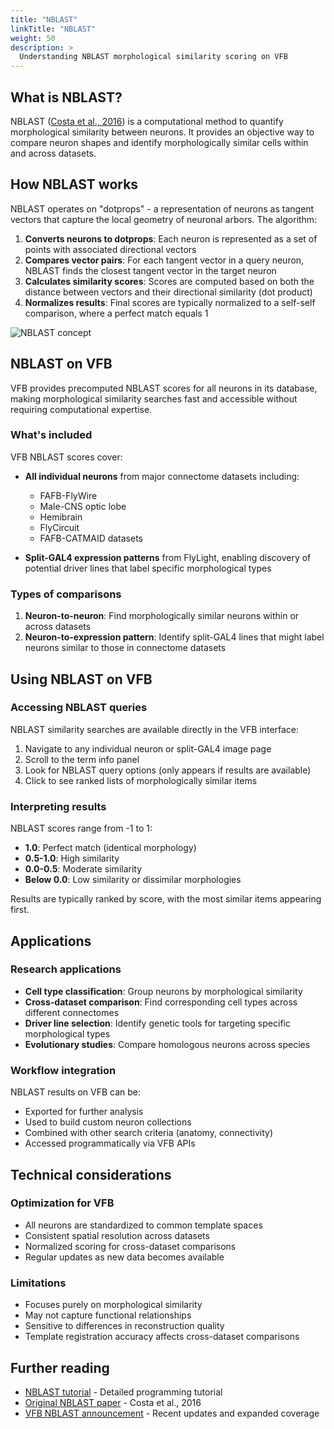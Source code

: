 ```yaml
---
title: "NBLAST"
linkTitle: "NBLAST"
weight: 50
description: >
  Understanding NBLAST morphological similarity scoring on VFB
---
```


## What is NBLAST?

NBLAST ([Costa et al., 2016](https://doi.org/10.1016/j.neuron.2016.06.012)) is a computational method to quantify morphological similarity between neurons. It provides an objective way to compare neuron shapes and identify morphologically similar cells within and across datasets.

## How NBLAST works

NBLAST operates on "dotprops" - a representation of neurons as tangent vectors that capture the local geometry of neuronal arbors. The algorithm:

1. **Converts neurons to dotprops**: Each neuron is represented as a set of points with associated directional vectors
2. **Compares vector pairs**: For each tangent vector in a query neuron, NBLAST finds the closest tangent vector in the target neuron
3. **Calculates similarity scores**: Scores are computed based on both the distance between vectors and their directional similarity (dot product)
4. **Normalizes results**: Final scores are typically normalized to a self-self comparison, where a perfect match equals 1

![NBLAST concept](https://github.com/schlegelp/navis/raw/master/docs/_static/NBLAST_neuron_comparison.png)

## NBLAST on VFB

VFB provides precomputed NBLAST scores for all neurons in its database, making morphological similarity searches fast and accessible without requiring computational expertise.

### What's included

VFB NBLAST scores cover:

- **All individual neurons** from major connectome datasets including:
  - FAFB-FlyWire
  - Male-CNS optic lobe  
  - Hemibrain
  - FlyCircuit
  - FAFB-CATMAID datasets

- **Split-GAL4 expression patterns** from FlyLight, enabling discovery of potential driver lines that label specific morphological types

### Types of comparisons

1. **Neuron-to-neuron**: Find morphologically similar neurons within or across datasets
2. **Neuron-to-expression pattern**: Identify split-GAL4 lines that might label neurons similar to those in connectome datasets

## Using NBLAST on VFB

### Accessing NBLAST queries

NBLAST similarity searches are available directly in the VFB interface:

1. Navigate to any individual neuron or split-GAL4 image page
2. Scroll to the term info panel 
3. Look for NBLAST query options (only appears if results are available)
4. Click to see ranked lists of morphologically similar items

### Interpreting results

NBLAST scores range from -1 to 1:
- **1.0**: Perfect match (identical morphology)
- **0.5-1.0**: High similarity
- **0.0-0.5**: Moderate similarity  
- **Below 0.0**: Low similarity or dissimilar morphologies

Results are typically ranked by score, with the most similar items appearing first.

## Applications

### Research applications
- **Cell type classification**: Group neurons by morphological similarity
- **Cross-dataset comparison**: Find corresponding cell types across different connectomes
- **Driver line selection**: Identify genetic tools for targeting specific morphological types
- **Evolutionary studies**: Compare homologous neurons across species

### Workflow integration
NBLAST results on VFB can be:
- Exported for further analysis
- Used to build custom neuron collections
- Combined with other search criteria (anatomy, connectivity)
- Accessed programmatically via VFB APIs

## Technical considerations

### Optimization for VFB
- All neurons are standardized to common template spaces
- Consistent spatial resolution across datasets
- Normalized scoring for cross-dataset comparisons
- Regular updates as new data becomes available

### Limitations
- Focuses purely on morphological similarity
- May not capture functional relationships
- Sensitive to differences in reconstruction quality
- Template registration accuracy affects cross-dataset comparisons

## Further reading

- [NBLAST tutorial](/docs/tutorials/apis/4_nblast/) - Detailed programming tutorial
- [Original NBLAST paper](https://doi.org/10.1016/j.neuron.2016.06.012) - Costa et al., 2016
- [VFB NBLAST announcement](/blog/2025/05/29/new-precomputed-neuron-and-expression-pattern-similarity-scores-on-vfb/) - Recent updates and expanded coverage
